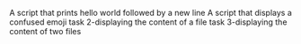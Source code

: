 A script that prints hello world followed by a new line
A script that displays a confused emoji
task 2-displaying the content of a file
task 3-displaying the content of two files
